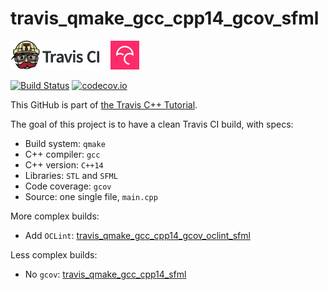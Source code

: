 # travis_qmake_gcc_cpp14_gcov_sfml

[![Travis CI logo](TravisCI.png)](https://travis-ci.org)
![Whitespace](Whitespace.png)
[![Codecov logo](Codecov.png)](https://www.codecov.io)

[![Build Status](https://travis-ci.org/richelbilderbeek/travis_qmake_gcc_cpp14_gcov_sfml.svg?branch=master)](https://travis-ci.org/richelbilderbeek/travis_qmake_gcc_cpp14_gcov_sfml)
[![codecov.io](https://codecov.io/github/richelbilderbeek/travis_qmake_gcc_cpp14_gcov_sfml/coverage.svg?branch=master)](https://codecov.io/github/richelbilderbeek/travis_qmake_gcc_cpp14_gcov_sfml?branch=master)

This GitHub is part of [the Travis C++ Tutorial](https://github.com/richelbilderbeek/travis_cpp_tutorial).

The goal of this project is to have a clean Travis CI build, with specs:
 * Build system: `qmake`
 * C++ compiler: `gcc`
 * C++ version: `C++14`
 * Libraries: `STL` and `SFML`
 * Code coverage: `gcov`
 * Source: one single file, `main.cpp`

More complex builds:
 * Add `OCLint`: [travis_qmake_gcc_cpp14_gcov_oclint_sfml](https://www.github.com/richelbilderbeek/travis_qmake_gcc_cpp14_gcov_oclint_sfml)

Less complex builds:
 * No `gcov`: [travis_qmake_gcc_cpp14_sfml](https://www.github.com/richelbilderbeek/travis_qmake_gcc_cpp14_sfml)
